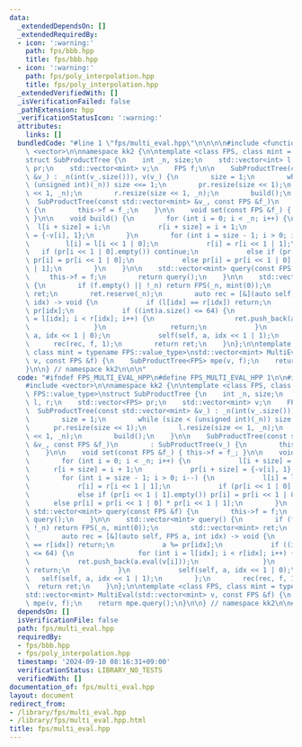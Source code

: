 ```yaml
---
data:
  _extendedDependsOn: []
  _extendedRequiredBy:
  - icon: ':warning:'
    path: fps/bbb.hpp
    title: fps/bbb.hpp
  - icon: ':warning:'
    path: fps/poly_interpolation.hpp
    title: fps/poly_interpolation.hpp
  _extendedVerifiedWith: []
  _isVerificationFailed: false
  _pathExtension: hpp
  _verificationStatusIcon: ':warning:'
  attributes:
    links: []
  bundledCode: "#line 1 \"fps/multi_eval.hpp\"\n\n\n\n#include <functional>\n#include\
    \ <vector>\n\nnamespace kk2 {\n\ntemplate <class FPS, class mint = typename FPS::value_type>\n\
    struct SubProductTree {\n    int _n, size;\n    std::vector<int> l, r;\n    std::vector<FPS>\
    \ pr;\n    std::vector<mint> v;\n    FPS f;\n\n    SubProductTree(const std::vector<mint>\
    \ &v_) : _n(int(v_.size())), v(v_) {\n        size = 1;\n        while (size <\
    \ (unsigned int)(_n)) size <<= 1;\n        pr.resize(size << 1);\n        l.resize(size\
    \ << 1, _n);\n        r.resize(size << 1, _n);\n        build();\n    }\n\n  \
    \  SubProductTree(const std::vector<mint> &v_, const FPS &f_)\n        : SubProductTree(v_)\
    \ {\n        this->f = f_;\n    }\n\n    void set(const FPS &f_) { this->f = f_;\
    \ }\n\n    void build() {\n        for (int i = 0; i < _n; i++) {\n          \
    \  l[i + size] = i;\n            r[i + size] = i + 1;\n            pr[i + size]\
    \ = {-v[i], 1};\n        }\n        for (int i = size - 1; i > 0; i--) {\n   \
    \         l[i] = l[i << 1 | 0];\n            r[i] = r[i << 1 | 1];\n         \
    \   if (pr[i << 1 | 0].empty()) continue;\n            else if (pr[i << 1 | 1].empty())\
    \ pr[i] = pr[i << 1 | 0];\n            else pr[i] = pr[i << 1 | 0] * pr[i << 1\
    \ | 1];\n        }\n    }\n\n    std::vector<mint> query(const FPS &f) {\n   \
    \     this->f = f;\n        return query();\n    }\n\n    std::vector<mint> query()\
    \ {\n        if (f.empty() || !_n) return FPS(_n, mint(0));\n        std::vector<mint>\
    \ ret;\n        ret.reserve(_n);\n        auto rec = [&](auto self, FPS a, int\
    \ idx) -> void {\n            if (l[idx] == r[idx]) return;\n            a %=\
    \ pr[idx];\n            if ((int)a.size() <= 64) {\n                for (int i\
    \ = l[idx]; i < r[idx]; i++) {\n                    ret.push_back(a.eval(v[i]));\n\
    \                }\n                return;\n            }\n            self(self,\
    \ a, idx << 1 | 0);\n            self(self, a, idx << 1 | 1);\n        };\n  \
    \      rec(rec, f, 1);\n        return ret;\n    }\n};\n\ntemplate <class FPS,\
    \ class mint = typename FPS::value_type>\nstd::vector<mint> MultiEval(std::vector<mint>\
    \ v, const FPS &f) {\n    SubProductTree<FPS> mpe(v, f);\n    return mpe.query();\n\
    }\n\n} // namespace kk2\n\n\n"
  code: "#ifndef FPS_MULTI_EVAL_HPP\n#define FPS_MULTI_EVAL_HPP 1\n\n#include <functional>\n\
    #include <vector>\n\nnamespace kk2 {\n\ntemplate <class FPS, class mint = typename\
    \ FPS::value_type>\nstruct SubProductTree {\n    int _n, size;\n    std::vector<int>\
    \ l, r;\n    std::vector<FPS> pr;\n    std::vector<mint> v;\n    FPS f;\n\n  \
    \  SubProductTree(const std::vector<mint> &v_) : _n(int(v_.size())), v(v_) {\n\
    \        size = 1;\n        while (size < (unsigned int)(_n)) size <<= 1;\n  \
    \      pr.resize(size << 1);\n        l.resize(size << 1, _n);\n        r.resize(size\
    \ << 1, _n);\n        build();\n    }\n\n    SubProductTree(const std::vector<mint>\
    \ &v_, const FPS &f_)\n        : SubProductTree(v_) {\n        this->f = f_;\n\
    \    }\n\n    void set(const FPS &f_) { this->f = f_; }\n\n    void build() {\n\
    \        for (int i = 0; i < _n; i++) {\n            l[i + size] = i;\n      \
    \      r[i + size] = i + 1;\n            pr[i + size] = {-v[i], 1};\n        }\n\
    \        for (int i = size - 1; i > 0; i--) {\n            l[i] = l[i << 1 | 0];\n\
    \            r[i] = r[i << 1 | 1];\n            if (pr[i << 1 | 0].empty()) continue;\n\
    \            else if (pr[i << 1 | 1].empty()) pr[i] = pr[i << 1 | 0];\n      \
    \      else pr[i] = pr[i << 1 | 0] * pr[i << 1 | 1];\n        }\n    }\n\n   \
    \ std::vector<mint> query(const FPS &f) {\n        this->f = f;\n        return\
    \ query();\n    }\n\n    std::vector<mint> query() {\n        if (f.empty() ||\
    \ !_n) return FPS(_n, mint(0));\n        std::vector<mint> ret;\n        ret.reserve(_n);\n\
    \        auto rec = [&](auto self, FPS a, int idx) -> void {\n            if (l[idx]\
    \ == r[idx]) return;\n            a %= pr[idx];\n            if ((int)a.size()\
    \ <= 64) {\n                for (int i = l[idx]; i < r[idx]; i++) {\n        \
    \            ret.push_back(a.eval(v[i]));\n                }\n               \
    \ return;\n            }\n            self(self, a, idx << 1 | 0);\n         \
    \   self(self, a, idx << 1 | 1);\n        };\n        rec(rec, f, 1);\n      \
    \  return ret;\n    }\n};\n\ntemplate <class FPS, class mint = typename FPS::value_type>\n\
    std::vector<mint> MultiEval(std::vector<mint> v, const FPS &f) {\n    SubProductTree<FPS>\
    \ mpe(v, f);\n    return mpe.query();\n}\n\n} // namespace kk2\n\n#endif // FPS_MULTI_EVAL_HPP\n"
  dependsOn: []
  isVerificationFile: false
  path: fps/multi_eval.hpp
  requiredBy:
  - fps/bbb.hpp
  - fps/poly_interpolation.hpp
  timestamp: '2024-09-10 08:16:31+09:00'
  verificationStatus: LIBRARY_NO_TESTS
  verifiedWith: []
documentation_of: fps/multi_eval.hpp
layout: document
redirect_from:
- /library/fps/multi_eval.hpp
- /library/fps/multi_eval.hpp.html
title: fps/multi_eval.hpp
---
```


